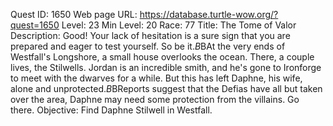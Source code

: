 Quest ID: 1650
Web page URL: https://database.turtle-wow.org/?quest=1650
Level: 23
Min Level: 20
Race: 77
Title: The Tome of Valor
Description: Good! Your lack of hesitation is a sure sign that you are prepared and eager to test yourself. So be it.$B$BAt the very ends of Westfall's Longshore, a small house overlooks the ocean. There, a couple lives, the Stilwells. Jordan is an incredible smith, and he's gone to Ironforge to meet with the dwarves for a while. But this has left Daphne, his wife, alone and unprotected.$B$BReports suggest that the Defias have all but taken over the area, Daphne may need some protection from the villains. Go there.
Objective: Find Daphne Stilwell in Westfall.
